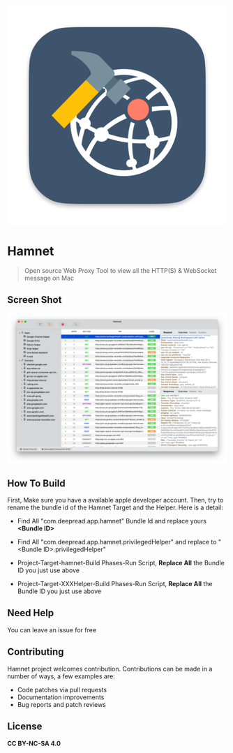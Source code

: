 
![Icon](Resources/icon.png)

# Hamnet

> Open source Web Proxy Tool to view all the HTTP(S) & WebSocket message on Mac

  

## Screen Shot

![Screen Shot](Resources/screen.jpg)

  

## How To Build

First, Make sure you have a available apple developer account. Then, try to rename the bundle id of the Hamnet Target and the Helper. Here is a detail:

  

- Find All "com.deepread.app.hamnet" Bundle Id and replace yours **\<Bundle  ID\>**

- Find All "com.deepread.app.hamnet.privilegedHelper" and replace to " \<Bundle  ID\>.privilegedHelper"

- Project-Target-hamnet-Build Phases-Run Script, **Replace All** the Bundle ID you just use above

- Project-Target-XXXHelper-Build Phases-Run Script, **Replace All** the Bundle ID you just use above

## Need Help

You can leave an issue for free

## Contributing

Hamnet project welcomes contribution. Contributions can be made in a number of ways, a few examples are:

- Code patches via pull requests
- Documentation improvements
- Bug reports and patch reviews

## License

**CC BY-NC-SA 4.0**